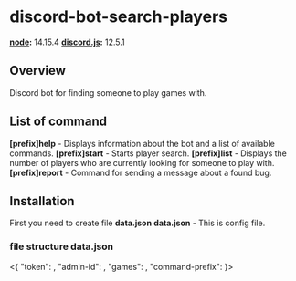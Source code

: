 # discord-bot-search-players
**[node](https://nodejs.org/):** 14.15.4
**[discord.js](https://discord.js.org/):** 12.5.1

## Overview
Discord bot for finding someone to play games with.

## List of command
**[prefix]help** - Displays information about the bot and a list of available commands.
**[prefix]start** - Starts player search.
**[prefix]list** - Displays the number of players who are currently looking for someone to play with.
**[prefix]report** - Command for sending a message about a found bug.

## Installation
First you need to create file **data.json**
**data.json** - This is config file.

### file structure data.json
<{
  "token": <your token>,
  "admin-id": <your discord id>,
  "games": <your array of games>,
  "command-prefix": <your prefix>
}>
